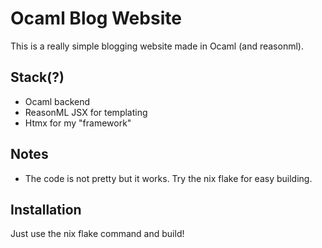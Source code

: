 # Ocaml Blog Website

This is a really simple blogging website made in Ocaml (and reasonml).

## Stack(?)

- Ocaml backend
- ReasonML JSX for templating
- Htmx for my "framework"

## Notes

- The code is not pretty but it works. Try the nix flake for easy building.

## Installation

Just use the nix flake command and build!
